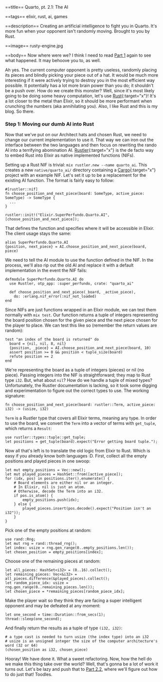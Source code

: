 ==title==
Quarto, pt. 2.1: The AI

==tags==
elixir, rust, ai, games

==description==
Creating an artificial intelligence to fight you in Quarto. It's more fun when your
opponent isn't randomly moving. Brought to you by Rust.

==image==
rusty-engine.jpg

==body==
Now where were we? I think I need to read [Part 1](/articles/quarto-part-1) again to see what happened.
It may behoove you to, as well.

Ah yes. The current computer opponent is pretty useless, randomly placing its pieces
and blindly picking your piece out of a hat. It would be much more interesting if it were actively
trying to destroy you in the most efficient way possible. It potentially has a lot
more brain power than you do; it shouldn't be a push over. How do we create this
monster? Well, since it's most likely going to be doing some heavy computation,
let's use [Rust](https://www.rust-lang.org/){:target="x"}! It's a lot closer to the metal than Elixir, so it
should be more performant when crunching the numbers (aka annihilating you). Also,
I like Rust and this is my blog. So there.

### Step 1: Moving our dumb AI into Rust
Now that we've put on our Architect hats and chosen Rust, we need to change our current
implementation to use it. That way we can iron out the interface between the two
languages and then focus on rewriting the rando AI into a terrifying abomination AI. 
[Rustler](https://github.com/rusterlium/rustler){:target="x"}
is the de facto way to embed Rust into Elixir as native implemented functions (NIFs).

Setting up a Rust NIF is trivial: `mix rustler.new --name quarto_ai`. This creates a new `native/quarto_ai/`
directory containing a [Cargo](https://doc.rust-lang.org/cargo/){:target="x"} project with an example NIF. Let's set it up to be a
replacement for the existing AI function. The format is fairly easy to follow:

    #[rustler::nif]
    fn choose_position_and_next_piece(board: SomeType, active_piece: SomeType) -> SomeType {
      ...
    }

    rustler::init!("Elixir.SuperPerfundo.Quarto.AI", [choose_position_and_next_piece]);

That defines the function and specifies where it will be accessible in Elixir.
The client usage stays the same:

    alias SuperPerfundo.Quarto.AI
    {position, next_piece} = AI.choose_position_and_next_piece(board, piece)

We need to tell the AI module to use the function defined in the NIF. In the process,
we'll also rip out the old AI and replace it with a default implementation in the event the NIF fails:

    defmodule SuperPerfundo.Quarto.AI do
      use Rustler, otp_app: :super_perfundo, crate: "quarto_ai"

      def choose_position_and_next_piece(_board, _active_piece),
        do: :erlang.nif_error(:nif_not_loaded)
    end

Since NIFs are just functions wrapped in an Elixir module,
we can test them normally with `mix test`. Our function returns a tuple of integers
representing the board position chosen for the given piece and the next piece
chosen for the player to place. We can test this like so (remember the return values are random):

    test "an index of the board is returned" do
      board = {nil, nil, 8, nil}
      {position, _piece} = AI.choose_position_and_next_piece(board, 10)
      assert position >= 0 && position < tuple_size(board)
      refute position == 2
    end

We're representing the board as a tuple of integers (pieces) or nil (no piece).
Passing integers into the NIF is straightforward; they map to Rust type `i32`. But,
what about `nil`? How do we handle a tuple of mixed types? Unfortunately, the Rustler
documentation is lacking, so it took some digging and experimentation to figure out
the correct types to use. The working signature:

    fn choose_position_and_next_piece(board: rustler::Term, active_piece: i32) -> (usize, i32)

`Term` is a Rustler type that covers all Elixir terms, meaning any type. In order
to use the board, we convert the `Term` into a vector of terms with `get_tuple`,
which returns a `Result`:

    use rustler::types::tuple::get_tuple;
    let positions = get_tuple(board).expect("Error getting board tuple.");

Now all that's left is to translate the old logic from Elixir to Rust. Which is easy if you already
know both languages :D. First, collect all the empty positions and played pieces in one swoop:

    let mut empty_positions = Vec::new();
    let mut played_pieces = HashSet::from([active_piece]);
    for (idx, pos) in positions.iter().enumerate() {
        # Board elements are either nil or an integer.
        # In Elixir, nil is just an atom.
        # Otherwise, decode the Term into an i32.
        if pos.is_atom() {
            empty_positions.push(idx);
        } else {
            played_pieces.insert(pos.decode().expect("Position isn't an i32"));
        }
    }

Pick one of the empty positions at random:

    use rand::Rng;
    let mut rng = rand::thread_rng();
    let index: usize = rng.gen_range(0..empty_positions.len());
    let chosen_position = empty_positions[index];

Choose one of the remaining pieces at random:

    let all_pieces: HashSet<i32> = (0..16).collect();
    let remaining_pieces: Vec<&i32> = all_pieces.difference(&played_pieces).collect();
    let random_piece_idx: usize = rng.gen_range(0..remaining_pieces.len());
    let chosen_piece = *remaining_pieces[random_piece_idx];

Make the player wait so they think they are facing a super intelligent opponent and
may be defeated at any moment:

    let one_second = time::Duration::from_secs(1);
    thread::sleep(one_second);

And finally return the results as a tuple of type `(i32, i32)`:

    # a type cast is needed to turn usize (the index type) into an i32
    # usize is an unsigned integer the size of the computer architecture's word (32 or 64)
    (chosen_position as i32, chosen_piece)

Hooray! We have done it. What a sweet refactoring. Now, how the hell do we make this thing
take over the world? Well, that's gonna be a lot of work it turns out. Let's be lazy
and push that to [Part 2.2](/), where we'll figure out how to do just that! Toodles.
